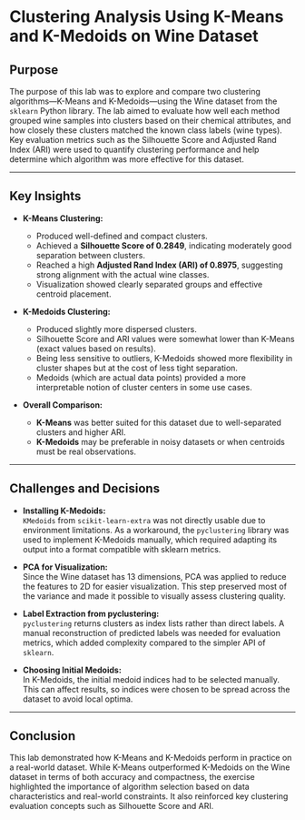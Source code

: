 # Clustering Analysis Using K-Means and K-Medoids on Wine Dataset

## Purpose

The purpose of this lab was to explore and compare two clustering algorithms—K-Means and K-Medoids—using the Wine dataset from the `sklearn` Python library. The lab aimed to evaluate how well each method grouped wine samples into clusters based on their chemical attributes,
and how closely these clusters matched the known class labels (wine types). Key evaluation metrics such as the Silhouette Score and Adjusted Rand Index (ARI) were used to quantify clustering performance and help determine which algorithm was more effective for this dataset.

---

## Key Insights

- **K-Means Clustering:**
  - Produced well-defined and compact clusters.
  - Achieved a **Silhouette Score of 0.2849**, indicating moderately good separation between clusters.
  - Reached a high **Adjusted Rand Index (ARI) of 0.8975**, suggesting strong alignment with the actual wine classes.
  - Visualization showed clearly separated groups and effective centroid placement.

- **K-Medoids Clustering:**
  - Produced slightly more dispersed clusters.
  - Silhouette Score and ARI values were somewhat lower than K-Means (exact values based on results).
  - Being less sensitive to outliers, K-Medoids showed more flexibility in cluster shapes but at the cost of less tight separation.
  - Medoids (which are actual data points) provided a more interpretable notion of cluster centers in some use cases.

- **Overall Comparison:**
  - **K-Means** was better suited for this dataset due to well-separated clusters and higher ARI.
  - **K-Medoids** may be preferable in noisy datasets or when centroids must be real observations.

---

## Challenges and Decisions

- **Installing K-Medoids:**  
  `KMedoids` from `scikit-learn-extra` was not directly usable due to environment limitations. As a workaround, the `pyclustering` library was used to implement K-Medoids manually, which required adapting its output into a format compatible with sklearn metrics.

- **PCA for Visualization:**  
  Since the Wine dataset has 13 dimensions, PCA was applied to reduce the features to 2D for easier visualization. This step preserved most of the variance and made it possible to visually assess clustering quality.

- **Label Extraction from pyclustering:**  
  `pyclustering` returns clusters as index lists rather than direct labels. A manual reconstruction of predicted labels was needed for evaluation metrics, which added complexity compared to the simpler API of `sklearn`.

- **Choosing Initial Medoids:**  
  In K-Medoids, the initial medoid indices had to be selected manually. This can affect results, so indices were chosen to be spread across the dataset to avoid local optima.

---

## Conclusion

This lab demonstrated how K-Means and K-Medoids perform in practice on a real-world dataset. While K-Means outperformed K-Medoids on the Wine dataset in terms of both accuracy and compactness, the exercise highlighted the importance of algorithm selection based on data characteristics and real-world constraints.
It also reinforced key clustering evaluation concepts such as Silhouette Score and ARI.

